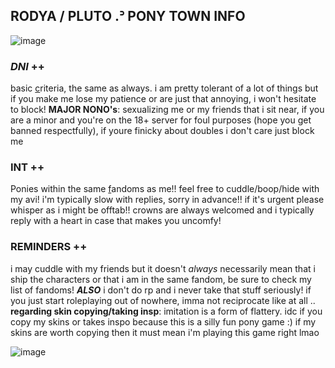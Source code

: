 ## RODYA / PLUTO .ᐣ PONY TOWN INFO

![image](https://64.media.tumblr.com/1a1cdd125d52d08ee33f2a9106cea126/tumblr_ohkns63pMp1uerrt0o3_540.gif)

### ***DNI*** ++  
basic [c](https://dni-criteria.carrd.co)riteria, the same as always. i am pretty tolerant of a lot of things but if you make me lose my patience or are just that annoying, i won't hesitate to block! **MAJOR NONO's**: sexualizing me or my friends that i sit near, if you are a minor and you're on the 18+ server for foul purposes (hope you get banned respectfully), if youre finicky about doubles i don't care just block me

### **INT** ++ 
Ponies within the same [f](https://rentry.co/rodja)andoms as me!! feel free to cuddle/boop/hide with my avi! i'm typically slow with replies, sorry in advance!! if it's urgent please whisper as i might be offtab!! crowns are always welcomed and i typically reply with a heart in case that makes you uncomfy! 

### **REMINDERS** ++ 
i may cuddle with my friends but it doesn't *always* necessarily mean that i ship the characters or that i am in the same fandom, be sure to check my list of fandoms! ***ALSO*** i don't do rp and i never take that stuff seriously! 
if you just start roleplaying out of nowhere, imma not reciprocate like at all ..
**regarding skin copying/taking insp**: imitation is a form of flattery. idc if you copy my skins or takes inspo because this is a silly fun pony game :) if my skins are worth copying then it must mean i'm playing this game right lmao

![image](https://78.media.tumblr.com/61faa55fdebb0bf5838b38923e97bbf9/tumblr_ohivxzydc51uerrt0o2_1280.gif)



<!--
**usagj/usagj** is a ✨ _special_ ✨ repository because its `README.md` (this file) appears on your GitHub profile.

Here are some ideas to get you started:

- 🔭 I’m currently working on ...
- 🌱 I’m currently learning ...
- 👯 I’m looking to collaborate on ...
- 🤔 I’m looking for help with ...
- 💬 Ask me about ...
- 📫 How to reach me: ...
- 😄 Pronouns: ...
- ⚡ Fun fact: ...
-->
